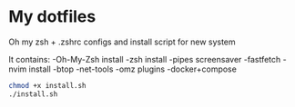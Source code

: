 # My dotfiles

Oh my zsh + .zshrc configs and install script for new system

It contains:
-Oh-My-Zsh install
-zsh install
-pipes screensaver
-fastfetch
-nvim install
-btop
-net-tools
-omz plugins
-docker+compose

```bash
chmod +x install.sh
./install.sh
```

